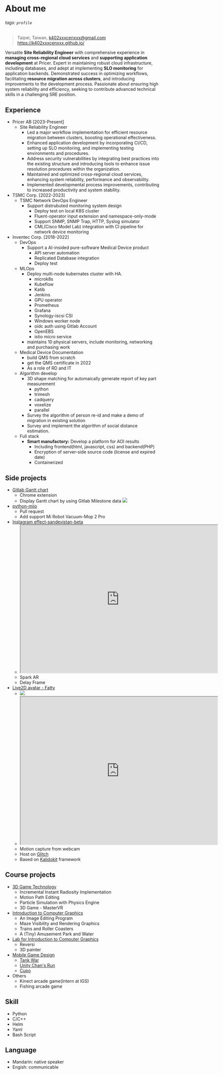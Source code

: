 # About me
###### tags: `profile`
> Taipei, Taiwan, [k402xxxcenxxx@gmail.com](mailto:k402xxxcenxxx@gmail.com)
> https://k402xxxcenxxx.github.io/
> 
Versatile **Site Reliability Engineer** with comprehensive experience in **managing cross-regional cloud services** and **supporting application development** at Pricer. Expert in maintaining robust cloud infrastructure, including databases, and adept at implementing **SLO monitoring** for application backends. Demonstrated success in optimizing workflows, facilitating **resource migration across clusters**, and introducing improvements to the development process. Passionate about ensuring high system reliability and efficiency, seeking to contribute advanced technical skills in a challenging SRE position.
## Experience
- Pricer AB [2023-Present]
    - Site Reliability Engineer
        - Led a major workflow implementation for efficient resource migration between clusters, boosting operational effectiveness.
        - Enhanced application development by incorporating CI/CD, setting up SLO monitoring, and implementing testing environments and procedures.
        - Address security vulnerabilities by integrating best practices into the existing structure and introducing tools to enhance issue resolution procedures within the organization.
        - Maintained and optimized cross-regional cloud services, enhancing system reliability, performance and observability.
        - Implemented developmental process improvements, contributing to increased productivity and system stability.
- TSMC Corp. [2022-2023]
    - TSMC Network DevOps Engineer
        - Support distrubuted monitoring system design
            - Deploy test on local K8S cluster
            - Fluent-operator input extension and namespace-only-mode
            - Support SNMP, SNMP Trap, HTTP, Syslog simulator
            - CML(Cisco Model Lab) integration with CI pipeline for network device monitoring
- Inventec Corp. [2018-2022]
    - DevOps
        - Support a AI-insided pure-software Medical Device product
            - API server automation
            - Replicated Database integration
            - Deploy test
    - MLOps
        - Deploy multi-node kubernates cluster with HA.
            - microk8s
            - Kubeflow
            - Katib
            - Jenkins
            - GPU operator
            - Prometheus
            - Grafana
            - Synology-iscsi CSI
            - Windows worker node
            - oidc auth using Gitlab Account
            - OpenEBS
            - istio micro service
        - maintains 10 physical servers, include monitoring, networking and purchasing work
    - Medical Device Documentation
        - build QMS from scratch
        - get the QMS certificate in 2022
        - As a role of RD and IT
    - Algorithm develop
        - 3D shape matching for automaically generate report of key part measurement
            - python
            - trimesh
            - cadquery
            - voxelize
            - parallel
        - Survey the algorithm of person re-id and make a demo of migration in existing solution
        - Survey and implement the algorithm of social distance estimation.
    - Full stack
        - **Smart manufactory:** Develop a platform for AOI results
            - Including frontend(html, javascript, css) and backend(PHP)
            - Encryption of server-side source code (license and expired date)
            - Containerized
## Side projects
- [Gitlab Gantt chart](https://chrome.google.com/webstore/detail/gitlab-gantt-chart/ggdacknafiabbfgekebgnhikdaonhmid?hl=zh-TW&authuser=0)
    - Chrome extension
    - Display Gantt chart by using Gitlab Milestone data
     ![](https://lh3.googleusercontent.com/_qzGQmywFwVOf9WD72tCPkKIhwkGS0tLo9DwdBnNAYNXYkDd0y9CxZq2Z-6LH2M1qVWc3qiE3KB3UVXGKUz-nKHC=w640-h400-e365-rj-sc0x00ffffff)
- [python-miio](https://github.com/rytilahti/python-miio/pull/1497)
    - Pull request
    - Add support Mi Robot Vacuum-Mop 2 Pro
- [Instagram effect-sandevistan-beta](https://www.instagram.com/ar/3358528731134175/)
    - <iframe src="https://drive.google.com/file/d/1tlFogATessj84TTlZCIOOLB1xnl2q3Ab/preview" width="640" height="480" allow="autoplay"></iframe>
    - Spark AR
    - Delay Frame
- [Live2D avatar - Fatty](https://fatty-live2d.glitch.me/)
    - ![](https://hackmd.io/_uploads/H1IXTchIh.png)
    - <iframe src="https://drive.google.com/file/d/1Ols1XeoFaXQQvfumG0O_tYBMhGFBaOlv/preview" width="640" height="480" allow="autoplay"></iframe>
    - Motion capture from webcam
    - Host on [Glitch](https://glitch.com)
    - Based on [Kalidokit](https://github.com/yeemachine/kalidokit) framework
## Course projects
- [3D Game Technology](http://dgmm.csie.ntust.edu.tw/?ac1=courdetail_CG2012F&id=588852a473315)
    - Incremental Instant Radiosity Implementation
    - Motion Path Editing
    - Particle Simulation with Physics Engine
    - 3D Game - MasterVR
- [Introduction to Computer Graphics](http://dgmm.csie.ntust.edu.tw/?ac1=courdetail_CG2012F&id=56bed09f57bbd)
    - An Image Editing Program
    - Maze Visibility and Rendering Graphics
    - Trains and Roller Coasters
    - A (Tiny) Amusement Park and Water
- [Lab for Introduction to Computer Graphics](http://dgmm.csie.ntust.edu.tw/?ac1=courdetail_CG2012F&id=56bed2194d247)
    - Reversi
    - 3D painter
- [Mobile Game Design](http://dgmm.csie.ntust.edu.tw/?ac1=courdetail_CG2012F&id=54057b9f2d66b)
    - [Tank War](http://dgmm.csie.ntust.edu.tw/?ac1=stuprojdetail&id=5446663b37483)
    - [Unity Chan's Run](http://dgmm.csie.ntust.edu.tw/?ac1=stuprojdetail&id=5486a83cd9442)
    - [Cupo](http://dgmm.csie.ntust.edu.tw/?ac1=stuprojdetail&id=54c5daf7e00f8)
- Others
    - Kinect arcade game(Intern at IGS)
    - Fishing arcade game
## Skill
- Python
- C/C++
- Helm
- Yaml
- Bash Script
## Language
- Mandarin: native speaker
- Engish: communicable